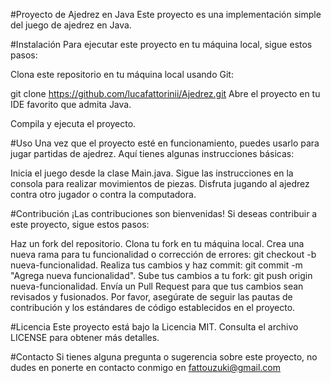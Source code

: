 #Proyecto de Ajedrez en Java
Este proyecto es una implementación simple del juego de ajedrez en Java.

#Instalación
Para ejecutar este proyecto en tu máquina local, sigue estos pasos:

Clona este repositorio en tu máquina local usando Git:

git clone https://github.com/lucafattorinii/Ajedrez.git
Abre el proyecto en tu IDE favorito que admita Java.

Compila y ejecuta el proyecto.

#Uso
Una vez que el proyecto esté en funcionamiento, puedes usarlo para jugar partidas de ajedrez. Aquí tienes algunas instrucciones básicas:

Inicia el juego desde la clase Main.java.
Sigue las instrucciones en la consola para realizar movimientos de piezas.
Disfruta jugando al ajedrez contra otro jugador o contra la computadora.

#Contribución
¡Las contribuciones son bienvenidas! Si deseas contribuir a este proyecto, sigue estos pasos:

Haz un fork del repositorio.
Clona tu fork en tu máquina local.
Crea una nueva rama para tu funcionalidad o corrección de errores: git checkout -b nueva-funcionalidad.
Realiza tus cambios y haz commit: git commit -m "Agrega nueva funcionalidad".
Sube tus cambios a tu fork: git push origin nueva-funcionalidad.
Envía un Pull Request para que tus cambios sean revisados y fusionados.
Por favor, asegúrate de seguir las pautas de contribución y los estándares de código establecidos en el proyecto.

#Licencia
Este proyecto está bajo la Licencia MIT. Consulta el archivo LICENSE para obtener más detalles.

#Contacto
Si tienes alguna pregunta o sugerencia sobre este proyecto, no dudes en ponerte en contacto conmigo en fattouzuki@gmail.com
